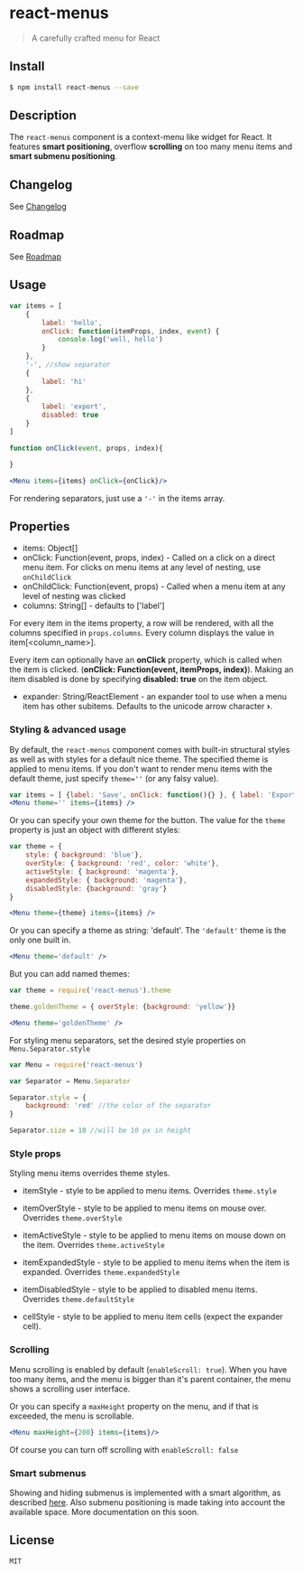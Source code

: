 react-menus
===========

> A carefully crafted menu for React

## Install

```sh
$ npm install react-menus --save
```

## Description

The `react-menus` component is a context-menu like widget for React. It features **smart positioning**, overflow **scrolling** on too many menu items and **smart submenu positioning**.

## Changelog

See [Changelog](./CHANGELOG.md)

## Roadmap

See [Roadmap](./ROADMAP.md)

## Usage

```jsx
var items = [
    {
        label: 'hello',
        onClick: function(itemProps, index, event) {
            console.log('well, hello')
        }
    },
    '-', //show separator
    {
        label: 'hi'
    },
    {
		label: 'export',
		disabled: true
	}
]

function onClick(event, props, index){

}

<Menu items={items} onClick={onClick}/>
```

For rendering separators, just use a `'-'` in the items array.

## Properties

 * items: Object[]
 * onClick: Function(event, props, index) - Called on a click on a direct menu item. For clicks on menu items at any level of nesting, use `onChildClick`
 * onChildClick: Function(event, props) - Called when a menu item at any level of nesting was clicked
 * columns: String[] - defaults to ['label']

For every item in the items property, a row will be rendered, with all the columns specified in `props.columns`. Every column displays the value in item[&lt;column_name&gt;].

Every item can optionally have an **onClick** property, which is called when the item is clicked. (**onClick: Function(event, itemProps, index)**). Making an item disabled is done by specifying **disabled: true** on the item object.

 * expander: String/ReactElement - an expander tool to use when a menu item has other subitems. Defaults to the unicode arrow character **›**.

### Styling & advanced usage

By default, the `react-menus` component comes with built-in structural styles as well as with styles for a default nice theme. The specified theme is applied to menu items. If you don't want to render menu items with the default theme, just specify `theme=''` (or any falsy value).

```jsx
var items = [ {label: 'Save', onClick: function(){} }, { label: 'Export'}]
<Menu theme='' items={items} />
```

Or you can specify your own theme for the button. The value for the `theme` property is just an object with different styles:

```jsx
var theme = {
	style: { background: 'blue'},
	overStyle: { background: 'red', color: 'white'},
	activeStyle: { background: 'magenta'},
	expandedStyle: { background: 'magenta'},
	disabledStyle: {background: 'gray'}
}

<Menu theme={theme} items={items} />
```

Or you can specify a theme as string: 'default'. The `'default'` theme is the only one built in.

```jsx
<Menu theme='default' />
```
But you can add named themes:
```jsx
var theme = require('react-menus').theme

theme.goldenTheme = { overStyle: {background: 'yellow'}}

<Menu theme='goldenTheme' />
```

For styling menu separators, set the desired style properties on `Menu.Separator.style`

```jsx
var Menu = require('react-menus')

var Separator = Menu.Separator

Separator.style = {
    background: 'red' //the color of the separator
}

Separator.size = 10 //will be 10 px in height
```

### Style props

Styling menu items overrides theme styles.

 * itemStyle - style to be applied to menu items. Overrides `theme.style`
 * itemOverStyle - style to be applied to menu items on mouse over. Overrides `theme.overStyle`
 * itemActiveStyle - style to be applied to menu items on mouse down on the item. Overrides `theme.activeStyle`
 * itemExpandedStyle - style to be applied to menu items when the item is expanded. Overrides `theme.expandedStyle`
 * itemDisabledStyle - style to be applied to disabled menu items. Overrides `theme.defaultStyle`

 * cellStyle - style to be applied to menu item cells (expect the expander cell).

### Scrolling

Menu scrolling is enabled by default (`enableScroll: true`). When you have too many items, and the menu is bigger than it's parent container, the menu shows a scrolling user interface.

Or you can specify a `maxHeight` property on the menu, and if that is exceeded, the menu is scrollable.

```jsx
<Menu maxHeight={200} items={items}/>
```

Of course you can turn off scrolling with `enableScroll: false`

### Smart submenus

Showing and hiding submenus is implemented with a smart algorithm, as described [here](http://bjk5.com/post/44698559168/breaking-down-amazons-mega-dropdown). Also submenu positioning is made taking into account the available space. More documentation on this soon.

## License

```MIT```
